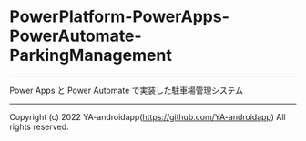# PowerPlatform-PowerApps-PowerAutomate-ParkingManagement

---

Power Apps と Power Automate で実装した駐車場管理システム

---

Copyright (c) 2022 YA-androidapp(https://github.com/YA-androidapp) All rights reserved.
